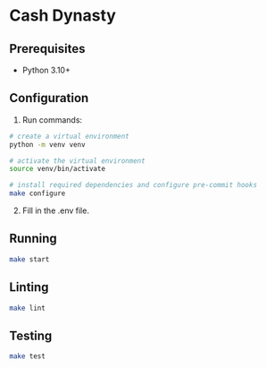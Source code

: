 # Cash Dynasty

## Prerequisites
- Python 3.10+

## Configuration
1. Run commands:
```bash
# create a virtual environment
python -m venv venv

# activate the virtual environment
source venv/bin/activate

# install required dependencies and configure pre-commit hooks
make configure
```
2. Fill in the .env file.

## Running
```bash
make start
```

## Linting
```bash
make lint
```

## Testing
```bash
make test
```
